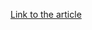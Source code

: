 [Link to the article](https://techcommunity.microsoft.com/t5/azure-sentinel/web-shell-threat-hunting-with-azure-sentinel/ba-p/2234968)
